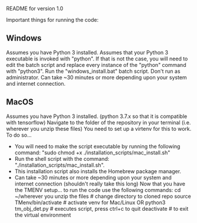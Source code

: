 README for version 1.0

Important things for running the code:

## Windows ##
Assumes you have Python 3 installed.
Assumes that your Python 3 executable is invoked with "python". If that is not the case, you will need to edit the batch script and replace every instance of the "python" command with "python3".
Run the "windows_install.bat" batch script. Don't run as administrator.
Can take ~30 minutes or more depending upon your system and internet connection.


## MacOS ## 
Assumes you have Python 3 installed. (python 3.7.x so that it is compatible with tensorflow)
Navigate to the folder of the repository in your terminal (i.e. wherever you unzip these files)
You need to set up a virtenv for this to work. To do so...
- You will need to make the script executable by running the following command: "sudo chmod +x ./installation_scripts/mac_install.sh"
- Run the shell script with the command: "./installation_scripts/mac_install.sh".
- This installation script also installs the Homebrew package manager.
- Can take ~30 minutes or more depending upon your system and internet connection (shouldn't really take this long)
Now that you have the TMENV setup... to run the code use the following commands:
cd ~/wherever you unzip the files     	# change directory to cloned repo
source TMenv/bin/activate  		# activate venv for Mac/Linux OR
python3 tm_obj_det.py			# executes script, press ctrl+c to quit
deactivate				# to exit the virtual environment
